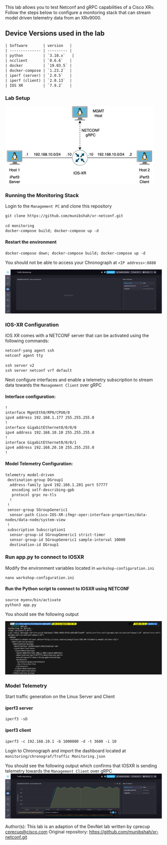 This lab allows you to test Netconf and gRPC capabilities of a Cisco XRv. Follow the steps below to configure a monitoring stack that can stream model driven telemetry data from an XRv9000.

## Device Versions used in the lab

```
| Software       | version   |
| -------------- | --------- |
| python         | `3.10.x`   |
| ncclient       | `0.6.6`   |
| docker         | `19.03.5` |
| docker-compose | `1.23.2`  |
| iperf (server) | `2.0.5`   |
| iperf (client) | `2.0.13`  |
| IOS XR         | `7.9.2`   |
```

### Lab Setup

<img src="images/IOSxr.jpg">

### Running the Monitoring Stack

Login to the `Management PC` and clone this repository

```
git clone https://github.com/munibshah/xr-netconf.git

cd monitoring
docker-compose build; docker-compose up -d
```

#### Restart the environment

```
docker-compose down; docker-compose build; docker-compose up -d

```

You should not be able to access your Chronograph at `<IP address>:8888`

<img src="images/traffic 0.png">

### IOS-XR Configuration

IOS XR comes with a NETCONF server that can be activated using the following commands:

```
netconf-yang agent ssh
netconf agent tty

ssh server v2
ssh server netconf vrf default
```

Next configure interfaces and enable a telemetry subscription to stream data towards the `Management Client` over gRPC

#### Interface configuration:

```
!
interface MgmtEth0/RP0/CPU0/0
ipv4 address 192.168.1.177 255.255.255.0
!
interface GigabitEthernet0/0/0/0
ipv4 address 192.168.10.10 255.255.255.0
!
interface GigabitEthernet0/0/0/1
ipv4 address 192.168.20.10 255.255.255.0
!

```

#### Model Telemetry Configuration:

```
telemetry model-driven
 destination-group DGroup1
  address-family ipv4 192.168.1.201 port 57777
   encoding self-describing-gpb
   protocol grpc no-tls
  !
 !
 sensor-group SGroupGeneric1
  sensor-path Cisco-IOS-XR-ifmgr-oper:interface-properties/data-nodes/data-node/system-view
 !
 subscription Subscription1
  sensor-group-id SGroupGeneric1 strict-timer
  sensor-group-id SGroupGeneric1 sample-interval 10000
  destination-id DGroup1
```

### Run app.py to connect to IOSXR

Modify the environment variables located in `workshop-configuration.ini`

```
nano workshop-configuration.ini
```

#### Run the Python script to connect to IOSXR using NETCONF

```
source myenv/bin/activate
python3 app.py
```

You should see the following output

<img src="images/IOSXR-Netconf.png">

### Model Telemetry

Start traffic generation on the Linux Server and Client

#### iperf3 server

```
iperf3 -sD
```

#### iperf3 client

```
iperf3 -c 192.168.10.1 -b 1000000 -d -t 3600 -i 10
```

Login to Chronograph and import the dashboard located at `monitoring/chronograf/Traffic Monitoring.json`

You should see the following output which confirms that IOSXR is sending telemetry towards the `Management Client` over gRPC
<img src="images/traffic 2.png">

Author(s): This lab is an adaption of the DevNet lab written by cprecup <cprecup@cisco.com>
Original repository: https://github.com/munibshah/xr-netconf.git
